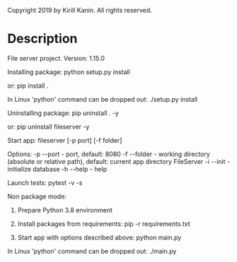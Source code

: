 Copyright 2019 by Kirill Kanin.
All rights reserved.

Description
===========

File server project.
Version: 1.15.0

Installing package:
python setup.py install

or:
pip install .

In Linux 'python' command can be dropped out:
./setup.py install

Uninstalling package:
pip uninstall . -y

or:
pip uninstall fileserver -y

Start app:
fileserver [-p port] [-f folder]

Options:
-p --port - port, default: 8080
-f --folder - working directory (absolute or relative path), default: current app directory FileServer
-i --init - initialize database
-h --help - help

Launch tests:
pytest -v -s

Non package mode:
1. Prepare Python 3.8 environment
2. Install packages from requirements: 
pip -r requirements.txt

3. Start app with options described above: 
python main.py

In Linux 'python' command can be dropped out:
./main.py
